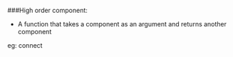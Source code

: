 ###High order component:
- A function that takes a component as an argument and returns another component

eg: connect
